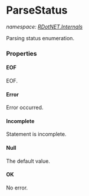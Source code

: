 ﻿# ParseStatus
_namespace: [RDotNET.Internals](./index.md)_

Parsing status enumeration.




### Properties

#### EOF
EOF.
#### Error
Error occurred.
#### Incomplete
Statement is incomplete.
#### Null
The default value.
#### OK
No error.
